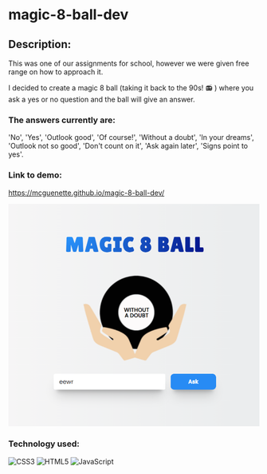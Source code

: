 # magic-8-ball-dev

## Description:
This was one of our assignments for school, however we were given free range on how to approach it. 

I decided to create a magic 8 ball (taking it back to the 90s! 📻 ) where you ask a yes or no question and the ball will give an answer.

### The answers currently are:
'No', 'Yes', 'Outlook good', 'Of course!', 'Without a doubt',
'In your dreams', 'Outlook not so good', 'Don\'t count on it',
'Ask again later', 'Signs point to yes'.

### Link to demo: 
https://mcguenette.github.io/magic-8-ball-dev/

![](https://github.com/mcguenette/magic-8-ball-dev/blob/main/assets/img/MAGIC8BALL.png)

### Technology used:
![CSS3](https://img.shields.io/badge/css3-%231572B6.svg?style=for-the-badge&logo=css3&logoColor=white)
![HTML5](https://img.shields.io/badge/html5-%23E34F26.svg?style=for-the-badge&logo=html5&logoColor=white)
![JavaScript](https://img.shields.io/badge/javascript-%23323330.svg?style=for-the-badge&logo=javascript&logoColor=%23F7DF1E)
